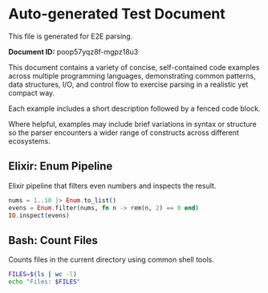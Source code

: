 # Auto-generated Test Document

This file is generated for E2E parsing.

**Document ID:** poop57yqz8f-mgpz18u3

This document contains a variety of concise, self-contained code examples across multiple programming languages, demonstrating common patterns, data structures, I/O, and control flow to exercise parsing in a realistic yet compact way.

Each example includes a short description followed by a fenced code block.

Where helpful, examples may include brief variations in syntax or structure so the parser encounters a wider range of constructs across different ecosystems.

## Elixir: Enum Pipeline

Elixir pipeline that filters even numbers and inspects the result.

```elixir
nums = 1..10 |> Enum.to_list()
evens = Enum.filter(nums, fn n -> rem(n, 2) == 0 end)
IO.inspect(evens)
```


## Bash: Count Files

Counts files in the current directory using common shell tools.

```bash
FILES=$(ls | wc -l)
echo "Files: $FILES"
```


